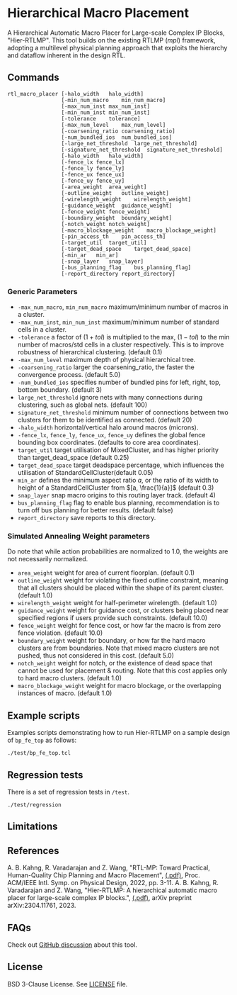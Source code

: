 # Hierarchical Macro Placement

A Hierarchical Automatic Macro Placer for Large-scale Complex IP Blocks, "Hier-RTLMP".
This tool builds on the existing RTLMP (*mpl*) framework, adopting a multilevel physical 
planning approach that exploits the hierarchy and dataflow inherent in the design RTL.

## Commands

```
rtl_macro_placer [-halo_width   halo_width]
                 [-min_num_macro    min_num_macro]
                 [-max_num_inst max_num_inst]  
                 [-min_num_inst min_num_inst] 
                 [-tolerance    tolerance]     
                 [-max_num_level    max_num_level] 
                 [-coarsening_ratio coarsening_ratio]
                 [-num_bundled_ios  num_bundled_ios]
                 [-large_net_threshold  large_net_threshold]
                 [-signature_net_threshold  signature_net_threshold]
                 [-halo_width   halo_width] 
                 [-fence_lx fence_lx] 
                 [-fence_ly fence_ly]
                 [-fence_ux fence_ux]
                 [-fence_uy fence_uy]
                 [-area_weight  area_weight] 
                 [-outline_weight   outline_weight] 
                 [-wirelength_weight    wirelength_weight]
                 [-guidance_weight  guidance_weight]
                 [-fence_weight fence_weight] 
                 [-boundary_weight  boundary_weight]
                 [-notch_weight notch_weight]
                 [-macro_blockage_weight    macro_blockage_weight]
                 [-pin_access_th    pin_access_th]
                 [-target_util  target_util]
                 [-target_dead_space    target_dead_space]
                 [-min_ar   min_ar]
                 [-snap_layer   snap_layer]
                 [-bus_planning_flag    bus_planning_flag]
                 [-report_directory report_directory]

```

### Generic Parameters 

-   `-max_num_macro`, `min_num_macro` maximum/minimum number of macros in a cluster.
-   `-max_num_inst`, `min_num_inst` maximum/minimum number of standard cells in a cluster.
-   `-tolerance` a factor of $(1 + tol)$ is multiplied to the max, $(1 - tol)$ to the min number of 
macros/std cells in a cluster respectively. This is to improve robustness of hierarchical clustering.
(default 0.1)
-   `-max_num_level` maximum depth of physical hierarchical tree.
-   `-coarsening_ratio` larger the coarsening_ratio, the faster the convergence process. (default 5.0)
-   `-num_bundled_ios` specifies number of bundled pins for left, right, top, bottom boundary. (default 3)
-   `large_net_threshold` ignore nets with many connections during clustering, such as global nets. (default 100)
-   `signature_net_threshold` minimum number of connections between two clusters for them to be identified as connected. (default 20)
-   `-halo_width` horizontal/vertical halo around macros (microns).
-   `-fence_lx`, `fence_ly`, `fence_ux`, `fence_uy` defines the global fence bounding box coordinates. (defaults to core area coordinates).
-   `target_util` target utilisation of MixedCluster, and has higher priority than target_dead_space (default 0.25)
-   `target_dead_space` target deadspace percentage, which influences the utilisation of StandardCellCluster(default 0.05)
-   `min_ar` defines the minimum aspect ratio $a$, or the ratio of its width to height of a StandardCellCluster from $[a, \frac{1}{a}]$ (default 0.3)
-   `snap_layer` snap macro origins to this routing layer track. (default 4)
-   `bus_planning_flag` flag to enable bus planning, recommendation is to turn off bus planning for better results.  (default false)
-   `report_directory` save reports to this directory. 


### Simulated Annealing Weight parameters

Do note that while action probabilities are normalized to 1.0, the weights are not necessarily normalized. 
-   `area_weight` weight for area of current floorplan. (default 0.1)
-   `outline_weight` weight for violating the fixed outline constraint, meaning that all clusters should be placed within the shape of its parent cluster. (default 1.0)
-   `wirelength_weight` weight for half-perimeter wirelength. (default 1.0)
-   `guidance_weight` weight for guidance cost, or clusters being placed near specified regions if users provide such constraints. (default 10.0)
-   `fence_weight` weight for fence cost, or how far the macro is from zero fence violation. (default 10.0)
-   `boundary_weight` weight for boundary, or how far the hard macro clusters are from boundaries. Note that mixed macro clusters are not pushed, thus not considered in this cost. (default 5.0)
-   `notch_weight` weight for notch, or the existence of dead space that cannot be used for placement & routing. Note that this cost applies only to hard macro clusters. (default 1.0)
-   `macro_blockage_weight` weight for macro blockage, or the overlapping instances of macro. (default 1.0)

## Example scripts

Examples scripts demonstrating how to run Hier-RTLMP on a sample design of `bp_fe_top` as follows:

```
./test/bp_fe_top.tcl
```

## Regression tests

There is a set of regression tests in `/test`.

```shell
./test/regression
```

## Limitations

## References
A. B. Kahng, R. Varadarajan and Z. Wang, 
"RTL-MP: Toward Practical, Human-Quality Chip Planning and Macro Placement",
[(.pdf)](https://vlsicad.ucsd.edu/Publications/Conferences/389/c389.pdf), Proc. ACM/IEEE Intl. Symp. on Physical Design, 2022, pp. 3-11.
A. B. Kahng, R. Varadarajan and Z. Wang,
"Hier-RTLMP: A hierarchical automatic macro placer for large-scale complex IP blocks.",
[(.pdf)](https://arxiv.org/pdf/2304.11761.pdf), arXiv preprint arXiv:2304.11761, 2023.

## FAQs

Check out [GitHub discussion](https://github.com/The-OpenROAD-Project/OpenROAD/discussions/categories/q-a?discussions_q=category%3AQ%26A+hier-rtlmp+OR+hier+OR+mpl2) about this tool.

## License

BSD 3-Clause License. See [LICENSE](../../LICENSE) file.
